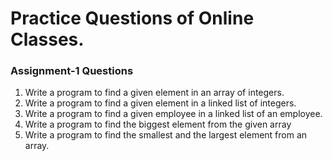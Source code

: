 # Practice Questions of Online Classes.
### Assignment-1 Questions
1. Write a program to find a given element in an array of integers.
2. Write a program to find a given element in a linked list of integers.
3. Write a program to find a given employee in a linked list of an employee.
4. Write a program to find the biggest element from the given array
5. Write a program to find the smallest and the largest element from an array.

